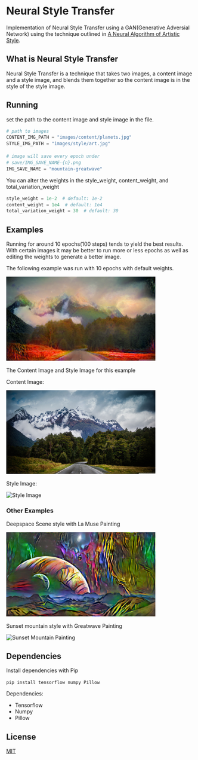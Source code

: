 # Neural Style Transfer

Implementation of Neural Style Transfer using a GAN(Generative Adversial Network) using the technique outlined in [A Neural Algorithm of Artistic Style](https://arxiv.org/abs/1508.06576).

## What is Neural Style Transfer

Neural Style Transfer is a technique that takes two images, a content image and a style image, and blends them together so the content image is in the style of the style image.

## Running

set the path to the content image and style image in the file.

```py
# path to images
CONTENT_IMG_PATH = "images/content/planets.jpg"
STYLE_IMG_PATH = "images/style/art.jpg"

# image will save every epoch under
# save/IMG_SAVE_NAME-{n}.png
IMG_SAVE_NAME = "mountain-greatwave"
```

You can alter the weights in the style_weight, content_weight, and total_variation_weight

```py
style_weight = 1e-2  # default: 1e-2
content_weight = 1e4  # default: 1e4
total_variation_weight = 30  # default: 30
```

## Examples

Running for around 10 epochs(100 steps) tends to yield the best results. With certain images it may be better to run more or less epochs as well as editing the weights to generate a better image.

The following example was run with 10 epochs with default weights.

<img src="./save/mountain-scream/mountain-art2-9.png" alt="Blended Neural Style Image" width="400" />

The Content Image and Style Image for this example

Content Image:

<img src="./images/content/mountain.jpg" alt="Content Image" width="400" />

Style Image:

<img src="./images/style/scream.jpg" alt="Style Image" width="400" />

### Other Examples

Deepspace Scene style with La Muse Painting

<img src="./save/deepspace-art/deepspace-art-9.png" alt="Deepspace-Art Painting" width="400" >

Sunset mountain style with Greatwave Painting

<img src="./save/sunset-greatwave/sunset-greatwave-8.png" alt="Sunset Mountain Painting" width="400" />

## Dependencies

Install dependencies with Pip

`pip install tensorflow numpy Pillow`

Dependencies:

- Tensorflow
- Numpy
- Pillow

## License

[MIT](https://choosealicense.com/licenses/mit/)
